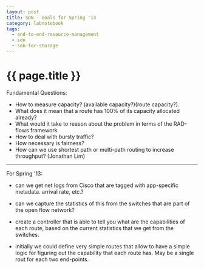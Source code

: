 ```yaml
---
layout: post
title: SDN - Goals for Spring '13
category: labnotebook
tags:
  - end-to-end-resource-management
  - sdn
  - sdn-for-storage
---
```


# {{ page.title }}

Fundamental Questions:

  - How to measure capacity? (available capacity?)(route capacity?).
  - What does it mean that a route has 100% of its capacity allocated already?
  - What would it take to reason about the problem in terms of the RAD-flows framework
  - How to deal with bursty traffic?
  - How necessary is fairness?
  - How can we use shortest path or multi-path routing to increase throughput? (Jonathan Lim)

--------

For Spring '13:

  - can we get net logs from Cisco that are tagged with app-specific metadata. arrival rate, etc.?

  - can we capture the statistics of this from the switches that are part of the open flow network?

  - create a controller that is able to tell you what are the capabilities of each route, based on 
    the current statistics that we get from the switches.

  - initially we could define very simple routes that allow to have a simple logic for figuring out 
    the capability that each route has. May be a single rout for each two end-points.
